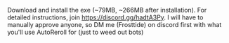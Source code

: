 Download and install the exe (~79MB, ~266MB after installation).
For detailed instructions, join https://discord.gg/hadtA3Py.
I will have to manually approve anyone, so DM me (Frosttide) on discord first
with what you'll use AutoReroll for (just to weed out bots)
